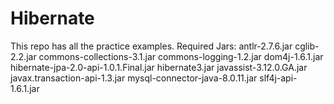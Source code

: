 # Hibernate
This repo has all the practice examples.
Required Jars:
antlr-2.7.6.jar
cglib-2.2.jar
commons-collections-3.1.jar
commons-logging-1.2.jar
dom4j-1.6.1.jar
hibernate-jpa-2.0-api-1.0.1.Final.jar
hibernate3.jar
javassist-3.12.0.GA.jar
javax.transaction-api-1.3.jar
mysql-connector-java-8.0.11.jar
slf4j-api-1.6.1.jar
